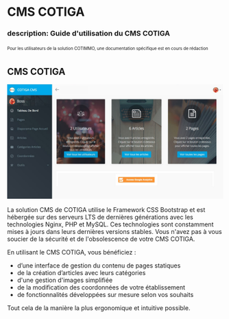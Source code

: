 # CMS COTIGA

### description: Guide d'utilisation du CMS COTIGA

<sub><sup>Pour les utilisateurs de la solution COTIMMO, une documentation spécifique est en cours de rédaction</sup></sub>

## CMS COTIGA

![](.gitbook/assets/capt-ecran-2019-05-21-a-12.23.03.jpg)

La solution CMS de COTIGA utilise le Framework CSS Bootstrap et est hébergée sur des serveurs LTS de dernières générations avec les technologies Nginx, PHP et MySQL. Ces technologies sont constamment mises à jours dans leurs dernières versions stables. Vous n'avez pas à vous soucier de la sécurité et de l'obsolescence de votre CMS COTIGA.

En utilisant le CMS COTIGA, vous bénéficiez :

* d’une interface de gestion du contenu de pages statiques
* de la création d’articles avec leurs catégories
* d'une gestion d'images simplifiée
* de la modification des coordonnées de votre établissement
* de fonctionnalités développées sur mesure selon vos souhaits

Tout cela de la manière la plus ergonomique et intuitive possible.
